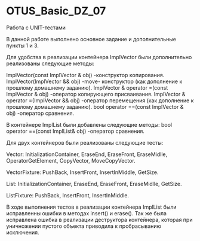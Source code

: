 # OTUS_Basic_DZ_07
Работа с UNIT-тестами

В данной работе выполнено основное задание и дополнительные пункты 1 и 3.

Для удобства в реализации контейнера ImplVector были дополнительно реализованы следующие методы:

ImplVector(const ImplVector <T>& obj) -конструктор копирования.
ImplVector(ImplVector <T>&& obj)  -move- конструктор (как дополнение к прошлому домашнему заданию).
ImplVector <T>& operator =(const  ImplVector <T>& obj)  -оператор копирующего присваивания.
ImplVector <T>& operator =(ImplVector <T>&& obj)  -оператор перемещения (как дополнение к прошлому домашнему заданию).
bool operator ==(const ImplVector <T>& obj) -оператор сравнения.

В контейнере ImplList были добавлены следующие методы:
bool operator ==(const ImplList& obj) -оператор сравнения.

Для двух контейнеров были реализованы следующие тесты:
  
  Vector:
InitializationContainer,
EraseEnd,
EraseFront,
EraseMidlle,
OperatorGetElement,
CopyVector,
MoveCopyVector.
  
 VectorFixture:
PushBack,
InsertFront,
InsertInMiddle,
GetSize.
  
 List:
InitializationContainer,
EraseEnd,
EraseFront,
EraseMidlle,
GetSize.
  
 ListFixture:
PushBack,
InsertFront,
InsertInMiddle.
  
В ходе выполнения тестов в реализации контейнера ImplList были исправленны ошибки в методах insert() и erase().
Так же была исправлена ошибка в реализации деструктора контейнера, которая при уничножении пустого объекта приводила к пробрасыванию исключения. 
